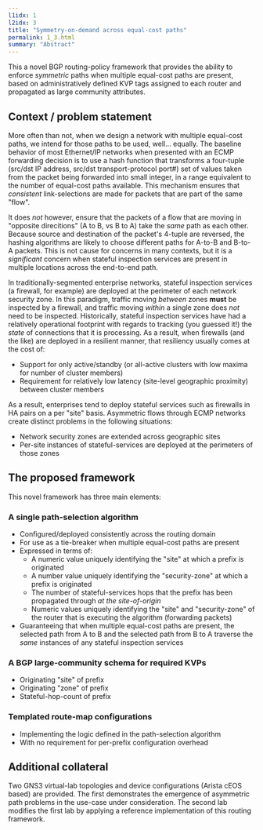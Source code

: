 ```yaml
---
l1idx: 1
l2idx: 3
title: "Symmetry-on-demand across equal-cost paths"
permalink: 1_3.html
summary: "Abstract"
---
```


This a novel BGP routing-policy framework that provides the ability to enforce *symmetric* paths when multiple equal-cost paths are present, based on administratively defined KVP tags assigned to each router and propagated as large community attributes.

## Context / problem statement

More often than not, when we design a network with multiple equal-cost paths, we intend for those paths to be used, well... equally.  The baseline behavior of most Ethernet/IP networks when presented with an ECMP forwarding decision is to use a hash function that transforms a four-tuple (src/dst IP address, src/dst transport-protocol port#) set of values taken from the packet being forwarded into small integer, in a range equivalent to the number of equal-cost paths available.  This mechanism ensures that *consistent* link-selections are made for packets that are part of the same "flow".

It does *not* however, ensure that the packets of a flow that are moving in "opposite direcitions" (A to B, vs B to A) take the *same* path as each other.  Because source and destination of the packet's 4-tuple are reversed, the hashing algorithms are likely to choose different paths for A-to-B and B-to-A packets.  This is not cause for concerns in many contexts, but it is a *significant* concern when stateful inspection services are present in multiple locations across the end-to-end path.  

In traditionally-segmented enterprise networks, stateful inspection services (a firewall, for example) are deployed at the perimeter of each network security zone.  In this paradigm, traffic moving *between* zones **must** be inspected by a firewall, and traffic moving *within* a single zone does *not* need to be inspected.  Historically, stateful inspection services have had a relatively operational footprint with regards to tracking (you guessed it!) the *state* of connections that it is processing.  As a result, when firewalls (and the like) are deployed in a resilient manner, that resiliency usually comes at the cost of:
  - Support for only active/standby (or all-active clusters with low maxima for number of cluster members)
  - Requirement for relatively low latency (site-level geographic proximity) between cluster members

As a result, enterprises tend to deploy stateful services such as firewalls in HA pairs on a per "site" basis.  Asymmetric flows through ECMP networks create distinct problems in the following situations:
- Network security zones are extended across geographic sites
- Per-site instances of stateful-services are deployed at the perimeters of those zones

## The proposed framework

This novel framework has three main elements:

### A single path-selection algorithm
  - Configured/deployed consistently across the routing domain
  - For use as a tie-breaker when multiple equal-cost paths are present
  - Expressed in terms of:
    - A numeric value uniquely identifying the "site" at which a prefix is originated
    - A number value uniquely identifying the "security-zone" at which a prefix is originated
    - The number of stateful-services hops that the prefix has been propagated through *at the site-of-origin*
    - Numeric values uniquely identifying the "site" and "security-zone" of the router that is executing the algorithm (forwarding packets)
  - Guaranteeing that when multiple equal-cost paths are present, the selected path from A to B and the selected path from B to A traverse the *same* instances of any stateful inspection services

### A BGP large-community schema for required KVPs
  - Originating "site" of prefix
  - Originating "zone" of prefix
  - Stateful-hop-count of prefix

### Templated route-map configurations
  - Implementing the logic defined in the path-selection algorithm
  - With no requirement for per-prefix configuration overhead

## Additional collateral

Two GNS3 virtual-lab topologies and device configurations (Arista cEOS based) are provided.  The first demonstrates the emergence of asymmetric path problems in the use-case under consideration.  The second lab modifies the first lab by applying a reference implementation of this routing framework.